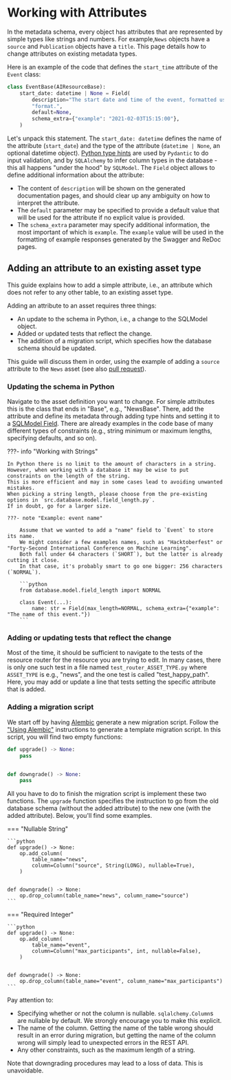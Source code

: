 # Working with Attributes
In the metadata schema, every object has attributes that are represented by simple types like strings and numbers. 
For example,`News` objects have a `source` and `Publication` objects have a `title`.
This page details how to change attributes on existing metadata types.

Here is an example of the code that defines the `start_time` attribute of the `Event` class:
```python
class EventBase(AIResourceBase):
    start_date: datetime | None = Field(
        description="The start date and time of the event, formatted using the ISO 8601 date-time "
        "format.",
        default=None,
        schema_extra={"example": "2021-02-03T15:15:00"},
    )
```
Let's unpack this statement. 
The `start_date: datetime` defines the name of the attribute (`start_date`) and the type of the attribute (`datetime | None`, an optional datetime object).
[Python type hints](https://docs.python.org/3/library/typing.html) are used by `Pydantic` to do input validation, and by `SQLAlchemy` to infer column types in the database - this all happens "under the hood" by `SQLModel`.
The `Field` object allows to define additional information about the attribute:

 - The content of `description` will be shown on the generated documentation pages, and should clear up any ambiguity on how to interpret the attribute.
 - The `default` parameter may be specified to provide a default value that will be used for the attribute if no explicit value is provided.
 - The `schema_extra` parameter may specify additional information, the most important of which is `example`. The `example` value will be used in the formatting of example responses generated by the Swagger and ReDoc pages. 

## Adding an attribute to an existing asset type

This guide explains how to add a simple attribute, i.e., an attribute which does not refer to any other table, to an existing asset type.

Adding an attribute to an asset requires three things: 

 - An update to the schema in Python, i.e., a change to the SQLModel object.
 - Added or updated tests that reflect the change. 
 - The addition of a migration script, which specifies how the database schema should be updated.

This guide will discuss them in order, using the example of adding a `source` attribute to the `News` asset (see also [pull request](https://github.com/aiondemand/AIOD-rest-api/pull/395)).

### Updating the schema in Python

Navigate to the asset definition you want to change. For simple attributes this is the class that ends in "Base", e.g., "NewsBase". There, add the attribute and define its metadata through adding type hints and setting it to a [SQLModel Field](https://sqlmodel.tiangolo.com/tutorial/create-db-and-table/#define-the-fields-columns). There are already examples in the code base of many different types of constraints (e.g., string minimum or maximum lengths, specifying defaults, and so on).

???- info "Working with Strings"

    In Python there is no limit to the amount of characters in a string. 
    However, when working with a database it may be wise to put constraints on the length of the string.
    This is more efficient and may in some cases lead to avoiding unwanted mistakes.
    When picking a string length, please choose from the pre-existing options in `src.database.model.field_length.py`.
    If in doubt, go for a larger size.

    ???- note "Example: event name"
    
        Assume that we wanted to add a "name" field to `Event` to store its name. 
        We might consider a few examples names, such as "Hacktoberfest" or "Forty-Second International Conference on Machine Learning".
        Both fall under 64 characters (`SHORT`), but the latter is already cutting it close.
        In that case, it's probably smart to go one bigger: 256 characters (`NORMAL`).

        ```python
        from database.model.field_length import NORMAL

        class Event(...):
            name: str = Field(max_length=NORMAL, schema_extra={"example": "The name of this event."})
        ```


### Adding or updating tests that reflect the change
Most of the time, it should be sufficient to navigate to the tests of the resource router for the resource you are trying to edit. In many cases, there is only one such test in a file named `test_router_ASSET_TYPE.py` where `ASSET_TYPE` is e.g., "news", and the one test is called "test_happy_path". Here, you may add or update a line that tests setting the specific attribute that is added.

### Adding a migration script
We start off by having [Alembic](https://alembic.sqlalchemy.org/en/latest/) generate a new migration script.
Follow the ["Using Alembic"]() instructions to generate a template migration script.
In this script, you will find two empty functions: 


```python
def upgrade() -> None:
    pass


def downgrade() -> None:
    pass
```

All you have to do to finish the migration script is implement these two functions.
The `upgrade` function specifies the instruction to go from the old database schema (without the added attribute) to the new one (with the added attribute).
Below, you'll find some examples.

=== "Nullable String"

    ```python
    def upgrade() -> None:
        op.add_column(
            table_name="news",
            column=Column("source", String(LONG), nullable=True),
        )


    def downgrade() -> None:
        op.drop_column(table_name="news", column_name="source")
    ```

=== "Required Integer"

    ```python
    def upgrade() -> None:
        op.add_column(
            table_name="event",
            column=Column("max_participants", int, nullable=False),
        )


    def downgrade() -> None:
        op.drop_column(table_name="event", column_name="max_participants")
    ```


Pay attention to:
  - Specifying whether or not the column is nullable. `sqlalchemy.Column`s are nullable by default. We strongly encourage you to make this explicit.
  - The name of the column. Getting the name of the table wrong should result in an error during migration, but getting the name of the column wrong will simply lead to unexpected errors in the REST API.
  - Any other constraints, such as the maximum length of a string.

Note that downgrading procedures may lead to a loss of data. This is unavoidable.

